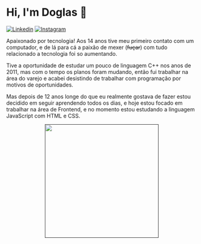 # Hi, I'm Doglas 🤙
[![Linkedin](https://camo.githubusercontent.com/a493f6833f99fb3c85788d6d9305e6b7a42b838e5ee5d138fd9a8214a7e77472/68747470733a2f2f696d672e736869656c64732e696f2f62616467652f6c696e6b6564696e2d2532333030373742352e7376673f267374796c653d666f722d7468652d6261646765266c6f676f3d6c696e6b6564696e266c6f676f436f6c6f723d7768697465)](https://www.linkedin.com/in/doglas-faria-08317199/)
[![Instagram](https://camo.githubusercontent.com/5c3f3164b340475c38f1ec3d8c6d0c6e8656fbccac25d06cfb86477079b88638/68747470733a2f2f696d672e736869656c64732e696f2f62616467652f696e7374616772616d2d2532334534343035462e7376673f267374796c653d666f722d7468652d6261646765266c6f676f3d696e7374616772616d266c6f676f436f6c6f723d7768697465)](https://www.instagram.com/dglas_f/)

Apaixonado por tecnologia! Aos 14 anos tive meu primeiro contato com um computador, e de lá para cá a paixão de mexer (~~fuçar~~) com tudo relacionado a tecnologia foi so aumentando.

Tive a oportunidade de estudar um pouco de linguagem C++ nos anos de 2011, mas com o tempo os planos foram mudando, então fui trabalhar na área do varejo e acabei desistindo de trabalhar com programação por motivos de oportunidades.

Mas depois de 12 anos longe do que eu realmente gostava de fazer estou decidido em seguir aprendendo todos os dias, e hoje estou focado em trabalhar na área de Frontend, e no momento estou estudando a linguagem JavaScript com HTML e CSS. 

<p align="center">
  <a href="">
    <img src="https://github.com/RastercOd/RastercOd/assets/118366405/3a886427-e775-4cbf-9256-2830a18edb2e" width="300" height="300">
  </a>
</p>
